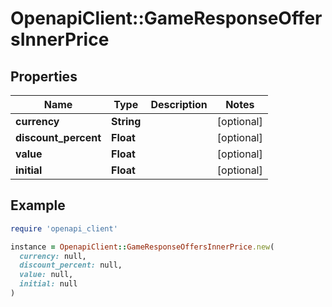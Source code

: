 # OpenapiClient::GameResponseOffersInnerPrice

## Properties

| Name | Type | Description | Notes |
| ---- | ---- | ----------- | ----- |
| **currency** | **String** |  | [optional] |
| **discount_percent** | **Float** |  | [optional] |
| **value** | **Float** |  | [optional] |
| **initial** | **Float** |  | [optional] |

## Example

```ruby
require 'openapi_client'

instance = OpenapiClient::GameResponseOffersInnerPrice.new(
  currency: null,
  discount_percent: null,
  value: null,
  initial: null
)
```

